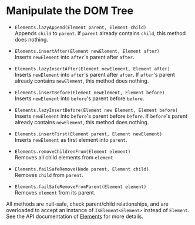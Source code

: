 # Manipulate the DOM Tree

- `Elements.lazyAppend(Element parent, Element child)`<br/>
  Appends `child` to `parent`. If `parent` already contains `child`, this method does nothing.

- `Elements.insertAfter(Element newElement, Element after)`<br/>
  Inserts `newElement` into `after`'s parent after `after`.

- `Elements.lazyInsertAfter(Element newElement, Element after)`<br/>
  Inserts `newElement` into `after`'s parent after `after`. If `after`'s parent already contains `newElement`, this method does nothing.

- `Elements.insertBefore(Element newElement, Element before)`<br/>
  Inserts `newElement` into `before`'s parent before `before`.

- `Elements.lazyInsertBefore(Element new Element, Element before)`<br/>
  Inserts `newElement` into `before`'s parent before `before`. If `before`'s parent already contains `newElement`, this method does nothing.

- `Elements.insertFirst(Element parent, Element newElement)`<br/>
  Inserts `newElement` as first element into `parent`.

- `Elements.removeChildrenFrom(Element element)`<br/>
  Removes all child elements from `element`

- `Elements.failSafeRemove(Node parent, Element child)`<br/>
  Removes `child` from `parent`.

- `Elements.failSafeRemoveFromParent(Element element)`<br/>
  Removes `element` from its parent.

All methods are null-safe, check parent/child relationships, and are overloaded to accept an instance of `IsElement<Element>` instead of `Element`. See the API documentation of [Elements](https://hal.github.io/elemento/apidocs/org/jboss/elemento/Elements.html) for more details.
